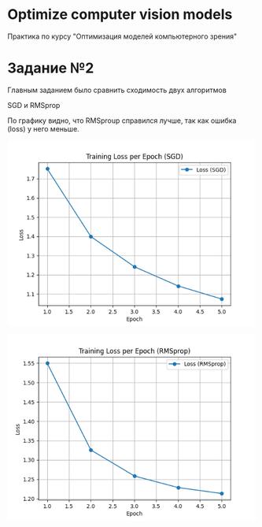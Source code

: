 # Optimize computer vision models

Практика по курсу "Оптимизация моделей компьютерного зрения"  


# Задание №2

Главным заданием было сравнить сходимость двух алгоритмов 

SGD и RMSprop

По графику видно, что RMSproup справился лучше, так как ошибка (loss)
у него меньше. 

![loss_plot_SGD.png](loss_plot_SGD.png)

![loss_plot_RMSprop.png](loss_plot_RMSprop.png)